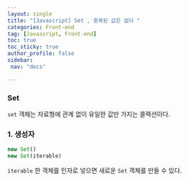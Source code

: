```yaml
---
layout: single
title: "[Javascript] Set , 중복된 값은 없다 "
categories: Front-end
tag: [Javascript, Front-end]
toc: true
toc_sticky: true
author_profile: false
sidebar:
 nav: "docs"

---
```


### Set

`set` 객체는 자료형에 관계 없이 유일한 값만 가지는 콜렉션이다. 

### 1. 생성자

```js
new Set()
new Set(iterable)
```

`iterable` 한 객체를 인자로 넣으면 새로운 `Set` 객체를 만들 수 있다. 
